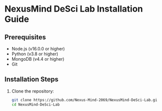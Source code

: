 # NexusMind DeSci Lab Installation Guide

## Prerequisites

- Node.js (v16.0.0 or higher)
- Python (v3.8 or higher)
- MongoDB (v4.4 or higher)
- Git

## Installation Steps

1. Clone the repository:
   ```bash
   git clone https://github.com/Nexus-Mind-2069/NexusMind-DeSci-Lab.git
   cd NexusMind-DeSci-Lab